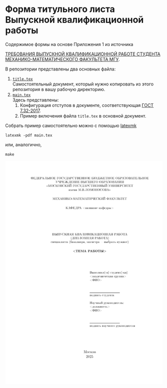 # Форма титульного листа Выпускной квалификационной работы

Содержимое формы на основе Приложения 1 из источника

[ТРЕБОВАНИЯ ВЫПУСКНОЙ КВАЛИФИКАЦИОННОЙ РАБОТЕ СТУДЕНТА МЕХАНИКО-МАТЕМАТИЧЕСКОГО ФАКУЛЬТЕТА МГУ](https://math.msu.ru/sites/default/files/trebovaniya_k_vkr_0.pdf).

В репозитории представлены два основных файла:
1. [`title.tex`](./title.tex) \
   Самостоятельный документ, который нужно копировать из этого репозитория в вашу рабочую директорию. 
2. [`main.tex`](./main.tex) \
   Здесь представлены:
   1. Конфигурация отступов в документе, соответствующая [ГОСТ 7.32-2017](https:///protect.gost.ru/document.aspx?control=7&id=218998).
   2. Пример включения файла `title.tex` в основной документ.

Собрать пример самостоятельно можно с помощью [latexmk](https://mgeier.github.io/latexmk.html)
```
latexmk -pdf main.tex
```
или, аналогично,
```
make
```

![preview](main.png)

